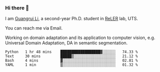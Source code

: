 ### Hi there 👋

<!--
**Solacex/Solacex** is a ✨ _special_ ✨ repository because its `README.md` (this file) appears on your GitHub profile.

Here are some ideas to get you started:

- 🔭 I’m currently working on ...
- 🌱 I’m currently learning ...
- 👯 I’m looking to collaborate on ...
- 🤔 I’m looking for help with ...
- 💬 Ask me about ...
- 📫 How to reach me: ...
- 😄 Pronouns: ...
- ⚡ Fun fact: ...
-->
I am [Guangrui Li](http://www.guangrui.li), a second-year Ph.D. student in [ReLER](http://www.reler.net) lab, UTS.

You can reach me via Email.

Working on domain adaptation and its application to computer vision, e.g. Universal Domain Adaptation, DA in semantic segmentation. 


<!--START_SECTION:waka-->
```text
Python   1 hr 48 mins    ██████████████████▓░░░░░░   74.33 % 
Text     30 mins         █████▒░░░░░░░░░░░░░░░░░░░   21.12 % 
Bash     4 mins          ▓░░░░░░░░░░░░░░░░░░░░░░░░   02.81 % 
YAML     1 min           ▒░░░░░░░░░░░░░░░░░░░░░░░░   01.32 % 
```
<!--END_SECTION:waka-->
